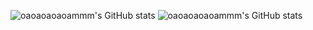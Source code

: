 ![oaoaoaoaoammm's GitHub stats](https://github-readme-stats.vercel.app/api?username=oaoaoaoaoammm&theme=radical&show_icons=true)
![oaoaoaoaoammm's GitHub stats](http://github-profile-summary-cards.vercel.app/api/cards/profile-details?username=oaoaoaoaoammm&theme=2077)
